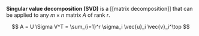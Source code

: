 **Singular value decomposition (SVD)** is a [[matrix decomposition]] that can be applied to any $m \times n$ matrix $A$ of rank $r$.

$$
A = U \Sigma V^T = \sum_{i=1}^r \sigma_i \vec{u}_i \vec{v}_i^\top
$$